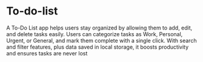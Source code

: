 # To-do-list
A To-Do List app helps users stay organized by allowing them to add, edit, and delete tasks easily. Users can categorize tasks as Work, Personal, Urgent, or General, and mark them complete with a single click. With search and filter features, plus data saved in local storage, it boosts productivity and ensures tasks are never lost
